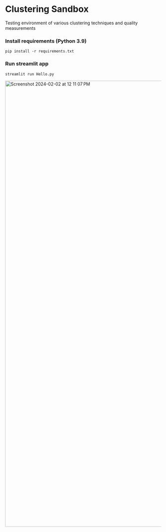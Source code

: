 # Clustering Sandbox
Testing environment of various clustering techniques and quality measurements

### Install requirements (Python 3.9)
```
pip install -r requirements.txt
```

### Run streamlit app
```
streamlit run Hello.py
```

<img width="1438" alt="Screenshot 2024-02-02 at 12 11 07 PM" src="https://github.com/muneeb-ds/clustering-sandbox/assets/101942585/3ac908fb-7acf-41c0-9325-2a6d55fa13d2">
